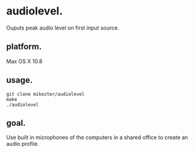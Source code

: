 audiolevel.
===

Ouputs peak audio level on first input source.

platform.
-----

Max OS X 10.8

usage.
-----

    git clone mikezter/audiolevel
    make
    ./audiolevel

goal.
----

Use built in microphones of the computers in a shared office to create an audio profile.

